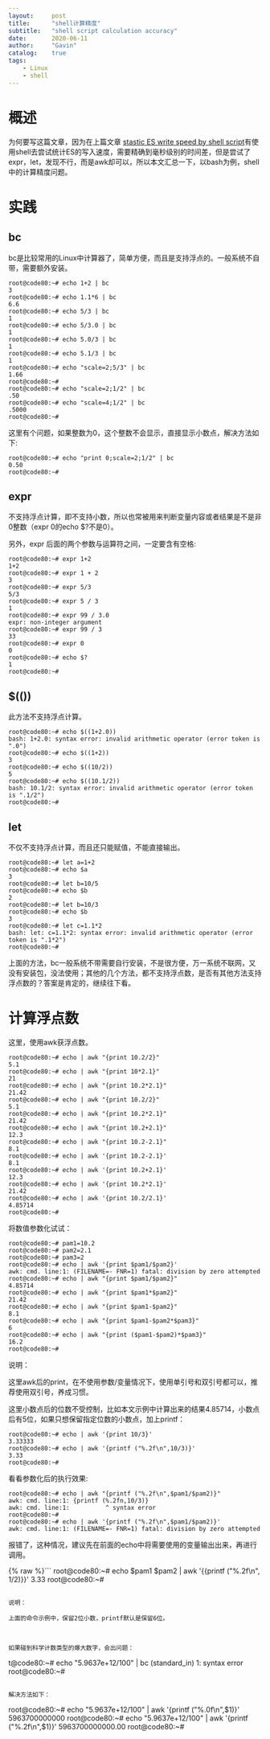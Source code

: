 ```yaml
---
layout:     post
title:      "shell计算精度"
subtitle:   "shell script calculation accuracy"
date:       2020-06-11
author:     "Gavin"
catalog:    true
tags:
    - Linux
    - shell
---
```


# 概述

为何要写这篇文章，因为在上篇文章 <a href="https://gavin-wang-note.github.io/2020/06/10/stastic_ES_write_speed_by_shell_script/" target="_blank">stastic ES write speed by shell script</a>有使用shell去尝试统计ES的写入速度，需要精确到毫秒级别的时间差，但是尝试了expr，let，发现不行，而是awk却可以，所以本文汇总一下，以bash为例，shell中的计算精度问题。


# 实践

## bc

bc是比较常用的Linux中计算器了，简单方便，而且是支持浮点的。一般系统不自带，需要额外安装。


```
root@code80:~# echo 1+2 | bc
3
root@code80:~# echo 1.1*6 | bc
6.6
root@code80:~# echo 5/3 | bc
1
root@code80:~# echo 5/3.0 | bc
1
root@code80:~# echo 5.0/3 | bc
1
root@code80:~# echo 5.1/3 | bc
1
root@code80:~# echo "scale=2;5/3" | bc
1.66
root@code80:~# 
root@code80:~# echo "scale=2;1/2" | bc
.50
root@code80:~# echo "scale=4;1/2" | bc
.5000
root@code80:~# 
```

这里有个问题，如果整数为0，这个整数不会显示，直接显示小数点，解决方法如下:

```
root@code80:~# echo "print 0;scale=2;1/2" | bc
0.50
root@code80:~#
```

## expr

不支持浮点计算，即不支持小数，所以也常被用来判断变量内容或者结果是不是非0整数（expr 0的echo $?不是0）。

另外，expr 后面的两个参数与运算符之间，一定要含有空格:

```
root@code80:~# expr 1+2
1+2
root@code80:~# expr 1 + 2
3
root@code80:~# expr 5/3
5/3
root@code80:~# expr 5 / 3
1
root@code80:~# expr 99 / 3.0
expr: non-integer argument
root@code80:~# expr 99 / 3
33
root@code80:~# expr 0
0
root@code80:~# echo $?
1
root@code80:~# 
```

## $(())

此方法不支持浮点计算。

```
root@code80:~# echo $((1+2.0))
bash: 1+2.0: syntax error: invalid arithmetic operator (error token is ".0")
root@code80:~# echo $((1+2))
3
root@code80:~# echo $((10/2))
5
root@code80:~# echo $((10.1/2))
bash: 10.1/2: syntax error: invalid arithmetic operator (error token is ".1/2")
root@code80:~#
```

## let

不仅不支持浮点计算，而且还只能赋值，不能直接输出。

```
root@code80:~# let a=1+2
root@code80:~# echo $a
3
root@code80:~# let b=10/5
root@code80:~# echo $b
2
root@code80:~# let b=10/3
root@code80:~# echo $b
3
root@code80:~# let c=1.1*2
bash: let: c=1.1*2: syntax error: invalid arithmetic operator (error token is ".1*2")
root@code80:~# 
```

上面的方法，bc一般系统不带需要自行安装，不是很方便，万一系统不联网，又没有安装包，没法使用；其他的几个方法，都不支持浮点数，是否有其他方法支持浮点数的？答案是肯定的，继续往下看。


# 计算浮点数

这里，使用awk获浮点数。

```
root@code80:~# echo | awk "{print 10.2/2}"
5.1
root@code80:~# echo | awk "{print 10*2.1}"
21
root@code80:~# echo | awk "{print 10.2*2.1}"
21.42
root@code80:~# echo | awk "{print 10.2/2}"
5.1
root@code80:~# echo | awk "{print 10.2*2.1}"
21.42
root@code80:~# echo | awk "{print 10.2+2.1}"
12.3
root@code80:~# echo | awk "{print 10.2-2.1}"
8.1
root@code80:~# echo | awk '{print 10.2-2.1}'
8.1
root@code80:~# echo | awk '{print 10.2+2.1}'
12.3
root@code80:~# echo | awk '{print 10.2*2.1}'
21.42
root@code80:~# echo | awk '{print 10.2/2.1}'
4.85714
root@code80:~#
```


将数值参数化试试：

```
root@code80:~# pam1=10.2
root@code80:~# pam2=2.1
root@code80:~# pam3=2
root@code80:~# echo | awk '{print $pam1/$pam2}'
awk: cmd. line:1: (FILENAME=- FNR=1) fatal: division by zero attempted
root@code80:~# echo | awk "{print $pam1/$pam2}"
4.85714
root@code80:~# echo | awk "{print $pam1*$pam2}"
21.42
root@code80:~# echo | awk "{print $pam1-$pam2}"
8.1
root@code80:~# echo | awk "{print $pam1-$pam2*$pam3}"
6
root@code80:~# echo | awk "{print ($pam1-$pam2)*$pam3}"
16.2
root@code80:~#
```


说明：

这里awk后的print，在不使用参数/变量情况下，使用单引号和双引号都可以，推荐使用双引号，养成习惯。

这里小数点后的位数不受控制，比如本文示例中计算出来的结果4.85714，小数点后有5位，如果只想保留指定位数的小数点，加上printf：

```
root@code80:~# echo | awk '{print 10/3}' 
3.33333
root@code80:~# echo | awk '{printf ("%.2f\n",10/3)}' 
3.33
root@code80:~# 
```

看看参数化后的执行效果:

```
root@code80:~# echo | awk "{printf ("%.2f\n",$pam1/$pam2)}"
awk: cmd. line:1: {printf (%.2fn,10/3)}
awk: cmd. line:1:          ^ syntax error
root@code80:~# 
root@code80:~# echo | awk '{printf ("%.2f\n",$pam1/$pam2)}'
awk: cmd. line:1: (FILENAME=- FNR=1) fatal: division by zero attempted
```

报错了，这种情况，建议先在前面的echo中将需要使用的变量输出出来，再进行调用。

{% raw %}```
root@code80:~# echo $pam1 $pam2 | awk '{{printf ("%.2f\n", $1/$2)}}'
3.33
root@code80:~# 
``` {% endraw %}

说明：

上面的命令示例中，保留2位小数，printf默认是保留6位。



如果碰到科学计数类型的爆大数字，会出问题：

```

t@code80:~# echo "5.9637e+12/100" | bc
(standard_in) 1: syntax error
root@code80:~# 
```

解决方法如下：

```
root@code80:~# echo "5.9637e+12/100" | awk '{printf ("%.0f\n",$1)}'
5963700000000
root@code80:~# echo "5.9637e+12/100" | awk '{printf ("%.2f\n",$1)}'
5963700000000.00
root@code80:~# 
```
